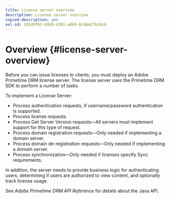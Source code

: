 ```yaml
---
title: License server overview
description: License server overview
copied-description: yes
exl-id: 101d9f63-b9b9-4281-a069-8c66427b34cb
---
```

# Overview {#license-server-overview}

Before you can issue licenses to clients, you must deploy an Adobe Primetime DRM license server. The license server uses the Primetime DRM SDK to perform a number of tasks.

To implement a License Server:

* Process authentication requests, if username/password authentication is supported. 
* Process license requests 
* Process Get Server Version requests—All servers must implement support for this type of request. 
* Process domain registration requests—Only needed if implementing a domain server. 
* Process domain de-registration requests—Only needed if implementing a domain server. 
* Process synchronization—Only needed if licenses specify Sync requirements.

In addition, the server needs to provide business logic for authenticating users, determining if users are authorized to view content, and optionally track license usage.

See *Adobe Primetime DRM API Reference* for details about the Java API.
